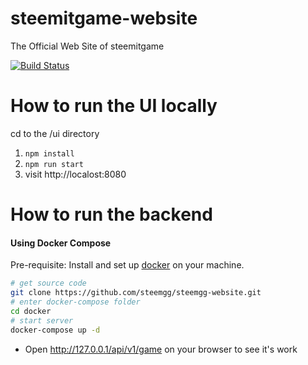 # steemitgame-website
The Official Web Site of steemitgame

[![Build Status](https://travis-ci.org/steemgg/steemgg-website.svg?branch=develop)](https://travis-ci.org/steemgg/steemitgame-website)



# How to run the UI locally
cd to the /ui directory  
1. `npm install`  
2. `npm run start`  
3. visit http://localost:8080

# How to run the backend

#### Using Docker Compose

Pre-requisite: Install and set up [docker](https://docs.docker.com/engine/installation/) on your machine.

```bash
# get source code
git clone https://github.com/steemgg/steemgg-website.git
# enter docker-compose folder
cd docker
# start server
docker-compose up -d
```
* Open http://127.0.0.1/api/v1/game on your browser to see it's work
